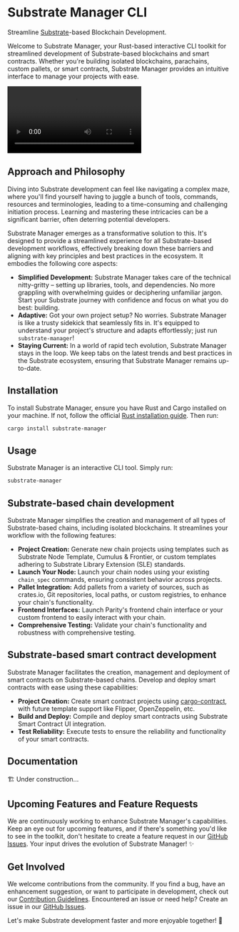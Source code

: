 # Substrate Manager CLI

Streamline [Substrate](https://substrate.io/)-based Blockchain Development.

Welcome to Substrate Manager, your Rust-based interactive CLI toolkit for streamlined development of Substrate-based blockchains and smart contracts. Whether you're building isolated blockchains, parachains, custom pallets, or smart contracts, Substrate Manager provides an intuitive interface to manage your projects with ease.

<video src='https://github.com/omerdn1/substrate-manager/assets/10265367/64402895-b9ff-499b-88b6-f8c0dc2f0ad1' loop autoplay>
</video>

## Approach and Philosophy

Diving into Substrate development can feel like navigating a complex maze, where you'll find yourself having to juggle a bunch of tools, commands, resources and terminologies, leading to a time-consuming and challenging initiation process. Learning and mastering these intricacies can be a significant barrier, often deterring potential developers.

Substrate Manager emerges as a transformative solution to this. It's designed to provide a streamlined experience for all Substrate-based development workflows, effectively breaking down these barriers and aligning with key principles and best practices in the ecosystem. It embodies the following core aspects:

- **Simplified Development:** Substrate Manager takes care of the technical nitty-gritty – setting up libraries, tools, and dependencies. No more grappling with overwhelming guides or deciphering unfamiliar jargon. Start your Substrate journey with confidence and focus on what you do best: building.
- **Adaptive:** Got your own project setup? No worries. Substrate Manager is like a trusty sidekick that seamlessly fits in. It's equipped to understand your project's structure and adapts effortlessly; just run `substrate-manager`!
- **Staying Current:** In a world of rapid tech evolution, Substrate Manager stays in the loop. We keep tabs on the latest trends and best practices in the Substrate ecosystem, ensuring that Substrate Manager remains up-to-date.

## Installation

To install Substrate Manager, ensure you have Rust and Cargo installed on your machine. If not, follow the official [Rust installation guide](https://www.rust-lang.org/tools/install).
Then run:

```sh
cargo install substrate-manager
```

## Usage

Substrate Manager is an interactive CLI tool.
Simply run:

```sh
substrate-manager
```

## Substrate-based chain development

Substrate Manager simplifies the creation and management of all types of Substrate-based chains, including isolated blockchains. It streamlines your workflow with the following features:

- **Project Creation:** Generate new chain projects using templates such as Substrate Node Template, Cumulus & Frontier, or custom templates adhering to Substrate Library Extension (SLE) standards.
- **Launch Your Node:** Launch your chain nodes using your existing `chain_spec` commands, ensuring consistent behavior across projects.
- **Pallet Integration:** Add pallets from a variety of sources, such as crates.io, Git repositories, local paths, or custom registries, to enhance your chain's functionality.
- **Frontend Interfaces:** Launch Parity's frontend chain interface or your custom frontend to easily interact with your chain.
- **Comprehensive Testing:** Validate your chain's functionality and robustness with comprehensive testing.

## Substrate-based smart contract development

Substrate Manager facilitates the creation, management and deployment of smart contracts on Substrate-based chains. Develop and deploy smart contracts with ease using these capabilities:

- **Project Creation:** Create smart contract projects using [cargo-contract](https://github.com/paritytech/cargo-contract), with future template support like Flipper, OpenZeppelin, etc.
- **Build and Deploy:** Compile and deploy smart contracts using Substrate Smart Contract UI integration.
- **Test Reliability:** Execute tests to ensure the reliability and functionality of your smart contracts.

## Documentation

🏗️ Under construction...

## Upcoming Features and Feature Requests

We are continuously working to enhance Substrate Manager's capabilities. Keep an eye out for upcoming features, and if there's something you'd like to see in the toolkit, don't hesitate to create a feature request in our [GitHub Issues](https://github.com/omerdn1/substrate-manager/issues). Your input drives the evolution of Substrate Manager! ✨

## Get Involved

We welcome contributions from the community. If you find a bug, have an enhancement suggestion, or want to participate in development, check out our [Contribution Guidelines](https://github.com/omerdn1/substrate-manager/blob/main/CONTRIBUTING.md).
Encountered an issue or need help? Create an issue in our [GitHub Issues](https://github.com/omerdn1/substrate-manager/issues).

Let's make Substrate development faster and more enjoyable together! 🚀
